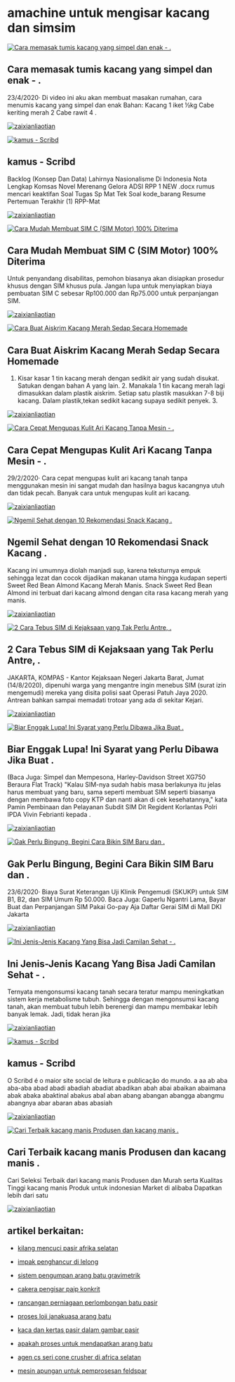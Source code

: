 # amachine untuk mengisar kacang dan simsim
<a href="https://mnn.zoosnet.net/LR/Chatpre.aspx?id=MNN94995150&p=https://topgrinding.com/" target="_blank">![Cara memasak tumis kacang yang simpel dan enak - .](https://github.com/technlg/images/blob/main/11.jpg)</a>
## Cara memasak tumis kacang yang simpel dan enak - .
23/4/2020· Di video ini aku akan membuat masakan rumahan, cara menumis kacang yang simpel dan enak Bahan: Kacang 1 iket ½kg Cabe keriting merah 2 Cabe rawit 4 .
<a href="https://mnn.zoosnet.net/LR/Chatpre.aspx?id=MNN94995150&p=https://topgrinding.com/" target="_blank"><img src="https://github.com/technlg/images/raw/main/chat11.jpg" alt="zaixianliaotian"/></a><a href="//whatsapp.shibangsoft.com/WhatsApp.php" ><img src="https://github.com/technlg/images/raw/main/chat11.png" alt=""></a>
<a href="https://mnn.zoosnet.net/LR/Chatpre.aspx?id=MNN94995150&p=https://topgrinding.com/" target="_blank">![kamus - Scribd](https://github.com/technlg/images/blob/main/47.jpg)</a>
## kamus - Scribd
Backlog (Konsep Dan Data) Lahirnya Nasionalisme Di Indonesia Nota Lengkap Komsas Novel Merenang Gelora ADSI RPP 1 NEW .docx rumus mencari keaktifan Soal Tugas Sp Mat Tek Soal kode_barang Resume Pertemuan Terakhir (1) RPP-Mat 
<a href="https://mnn.zoosnet.net/LR/Chatpre.aspx?id=MNN94995150&p=https://topgrinding.com/" target="_blank"><img src="https://github.com/technlg/images/raw/main/chat11.jpg" alt="zaixianliaotian"/></a><a href="//whatsapp.shibangsoft.com/WhatsApp.php" ><img src="https://github.com/technlg/images/raw/main/chat11.png" alt=""></a>
<a href="https://mnn.zoosnet.net/LR/Chatpre.aspx?id=MNN94995150&p=https://topgrinding.com/" target="_blank">![Cara Mudah Membuat SIM C (SIM Motor) 100% Diterima](https://github.com/technlg/images/blob/main/43.jpg)</a>
## Cara Mudah Membuat SIM C (SIM Motor) 100% Diterima
Untuk penyandang disabilitas, pemohon biasanya akan disiapkan prosedur khusus dengan SIM khusus pula. Jangan lupa untuk menyiapkan biaya pembuatan SIM C sebesar Rp100.000 dan Rp75.000 untuk perpanjangan SIM.
<a href="https://mnn.zoosnet.net/LR/Chatpre.aspx?id=MNN94995150&p=https://topgrinding.com/" target="_blank"><img src="https://github.com/technlg/images/raw/main/chat11.jpg" alt="zaixianliaotian"/></a><a href="//whatsapp.shibangsoft.com/WhatsApp.php" ><img src="https://github.com/technlg/images/raw/main/chat11.png" alt=""></a>
<a href="https://mnn.zoosnet.net/LR/Chatpre.aspx?id=MNN94995150&p=https://topgrinding.com/" target="_blank">![Cara Buat Aiskrim Kacang Merah Sedap Secara Homemade](https://github.com/technlg/images/blob/main/8.jpg)</a>
## Cara Buat Aiskrim Kacang Merah Sedap Secara Homemade
1. Kisar kasar 1 tin kacang merah dengan sedikit air yang sudah disukat. Satukan dengan bahan A yang lain. 2. Manakala 1 tin kacang merah lagi dimasukkan dalam plastik aiskrim. Setiap satu plastik masukkan 7-8 biji kacang. Dalam plastik,tekan sedikit kacang supaya sedikit penyek. 3.
<a href="https://mnn.zoosnet.net/LR/Chatpre.aspx?id=MNN94995150&p=https://topgrinding.com/" target="_blank"><img src="https://github.com/technlg/images/raw/main/chat11.jpg" alt="zaixianliaotian"/></a><a href="//whatsapp.shibangsoft.com/WhatsApp.php" ><img src="https://github.com/technlg/images/raw/main/chat11.png" alt=""></a>
<a href="https://mnn.zoosnet.net/LR/Chatpre.aspx?id=MNN94995150&p=https://topgrinding.com/" target="_blank">![Cara Cepat Mengupas Kulit Ari Kacang Tanpa Mesin - .](https://github.com/technlg/images/blob/main/35.jpg)</a>
## Cara Cepat Mengupas Kulit Ari Kacang Tanpa Mesin - .
29/2/2020· Cara cepat mengupas kulit ari kacang tanah tanpa menggunakan mesin ini sangat mudah dan hasilnya bagus kacangnya utuh dan tidak pecah. Banyak cara untuk mengupas kulit ari kacang.
<a href="https://mnn.zoosnet.net/LR/Chatpre.aspx?id=MNN94995150&p=https://topgrinding.com/" target="_blank"><img src="https://github.com/technlg/images/raw/main/chat11.jpg" alt="zaixianliaotian"/></a><a href="//whatsapp.shibangsoft.com/WhatsApp.php" ><img src="https://github.com/technlg/images/raw/main/chat11.png" alt=""></a>
<a href="https://mnn.zoosnet.net/LR/Chatpre.aspx?id=MNN94995150&p=https://topgrinding.com/" target="_blank">![Ngemil Sehat dengan 10 Rekomendasi Snack Kacang .](https://github.com/technlg/images/blob/main/6.jpg)</a>
## Ngemil Sehat dengan 10 Rekomendasi Snack Kacang .
Kacang ini umumnya diolah manjadi sup, karena teksturnya empuk sehingga lezat dan cocok dijadikan makanan utama hingga kudapan seperti Sweet Red Bean Almond Kacang Merah Manis. Snack Sweet Red Bean Almond ini terbuat dari kacang almond dengan cita rasa kacang merah yang manis.
<a href="https://mnn.zoosnet.net/LR/Chatpre.aspx?id=MNN94995150&p=https://topgrinding.com/" target="_blank"><img src="https://github.com/technlg/images/raw/main/chat11.jpg" alt="zaixianliaotian"/></a><a href="//whatsapp.shibangsoft.com/WhatsApp.php" ><img src="https://github.com/technlg/images/raw/main/chat11.png" alt=""></a>
<a href="https://mnn.zoosnet.net/LR/Chatpre.aspx?id=MNN94995150&p=https://topgrinding.com/" target="_blank">![2 Cara Tebus SIM di Kejaksaan yang Tak Perlu Antre, .](https://github.com/technlg/images/blob/main/61.jpg)</a>
## 2 Cara Tebus SIM di Kejaksaan yang Tak Perlu Antre, .
JAKARTA, KOMPAS - Kantor Kejaksaan Negeri Jakarta Barat, Jumat (14/8/2020), dipenuhi warga yang mengantre ingin menebus SIM (surat izin mengemudi) mereka yang disita polisi saat Operasi Patuh Jaya 2020. Antrean bahkan sampai memadati trotoar yang ada di sekitar Kejari.
<a href="https://mnn.zoosnet.net/LR/Chatpre.aspx?id=MNN94995150&p=https://topgrinding.com/" target="_blank"><img src="https://github.com/technlg/images/raw/main/chat11.jpg" alt="zaixianliaotian"/></a><a href="//whatsapp.shibangsoft.com/WhatsApp.php" ><img src="https://github.com/technlg/images/raw/main/chat11.png" alt=""></a>
<a href="https://mnn.zoosnet.net/LR/Chatpre.aspx?id=MNN94995150&p=https://topgrinding.com/" target="_blank">![Biar Enggak Lupa! Ini Syarat yang Perlu Dibawa Jika Buat .](https://github.com/technlg/images/blob/main/2.jpg)</a>
## Biar Enggak Lupa! Ini Syarat yang Perlu Dibawa Jika Buat .
(Baca Juga: Simpel dan Mempesona, Harley-Davidson Street XG750 Beraura Flat Track) "Kalau SIM-nya sudah habis masa berlakunya itu jelas harus membuat yang baru, sama seperti membuat SIM seperti biasanya dengan membawa foto copy KTP dan nanti akan di cek kesehatannya," kata Pamin Pembinaan dan Pelayanan Subdit SIM Dit Regident Korlantas Polri IPDA Vivin Febrianti kepada .
<a href="https://mnn.zoosnet.net/LR/Chatpre.aspx?id=MNN94995150&p=https://topgrinding.com/" target="_blank"><img src="https://github.com/technlg/images/raw/main/chat11.jpg" alt="zaixianliaotian"/></a><a href="//whatsapp.shibangsoft.com/WhatsApp.php" ><img src="https://github.com/technlg/images/raw/main/chat11.png" alt=""></a>
<a href="https://mnn.zoosnet.net/LR/Chatpre.aspx?id=MNN94995150&p=https://topgrinding.com/" target="_blank">![Gak Perlu Bingung, Begini Cara Bikin SIM Baru dan .](https://github.com/technlg/images/blob/main/32.jpg)</a>
## Gak Perlu Bingung, Begini Cara Bikin SIM Baru dan .
23/6/2020· Biaya Surat Keterangan Uji Klinik Pengemudi (SKUKP) untuk SIM B1, B2, dan SIM Umum Rp 50.000. Baca Juga: Gaperlu Ngantri Lama, Bayar Buat dan Perpanjangan SIM Pakai Go-pay Aja Daftar Gerai SIM di Mall DKI Jakarta
<a href="https://mnn.zoosnet.net/LR/Chatpre.aspx?id=MNN94995150&p=https://topgrinding.com/" target="_blank"><img src="https://github.com/technlg/images/raw/main/chat11.jpg" alt="zaixianliaotian"/></a><a href="//whatsapp.shibangsoft.com/WhatsApp.php" ><img src="https://github.com/technlg/images/raw/main/chat11.png" alt=""></a>
<a href="https://mnn.zoosnet.net/LR/Chatpre.aspx?id=MNN94995150&p=https://topgrinding.com/" target="_blank">![Ini Jenis-Jenis Kacang Yang Bisa Jadi Camilan Sehat - .](https://github.com/technlg/images/blob/main/63.jpg)</a>
## Ini Jenis-Jenis Kacang Yang Bisa Jadi Camilan Sehat - .
Ternyata mengonsumsi kacang tanah secara teratur mampu meningkatkan sistem kerja metabolisme tubuh. Sehingga dengan mengonsumsi kacang tanah, akan membuat tubuh lebih berenergi dan mampu membakar lebih banyak lemak. Jadi, tidak heran jika
<a href="https://mnn.zoosnet.net/LR/Chatpre.aspx?id=MNN94995150&p=https://topgrinding.com/" target="_blank"><img src="https://github.com/technlg/images/raw/main/chat11.jpg" alt="zaixianliaotian"/></a><a href="//whatsapp.shibangsoft.com/WhatsApp.php" ><img src="https://github.com/technlg/images/raw/main/chat11.png" alt=""></a>
<a href="https://mnn.zoosnet.net/LR/Chatpre.aspx?id=MNN94995150&p=https://topgrinding.com/" target="_blank">![kamus - Scribd](https://github.com/technlg/images/blob/main/22.jpg)</a>
## kamus - Scribd
O Scribd é o maior site social de leitura e publicação do mundo. a aa ab aba aba-aba abad abadi abadiah abadiat abadikan abah abai abaikan abaimana abak abaka abaktinal abakus abal aban abang abangan abangga abangmu abangnya abar abaran abas abasiah 
<a href="https://mnn.zoosnet.net/LR/Chatpre.aspx?id=MNN94995150&p=https://topgrinding.com/" target="_blank"><img src="https://github.com/technlg/images/raw/main/chat11.jpg" alt="zaixianliaotian"/></a><a href="//whatsapp.shibangsoft.com/WhatsApp.php" ><img src="https://github.com/technlg/images/raw/main/chat11.png" alt=""></a>
<a href="https://mnn.zoosnet.net/LR/Chatpre.aspx?id=MNN94995150&p=https://topgrinding.com/" target="_blank">![Cari Terbaik kacang manis Produsen dan kacang manis .](https://github.com/technlg/images/blob/main/51.jpg)</a>
## Cari Terbaik kacang manis Produsen dan kacang manis .
Cari Seleksi Terbaik dari kacang manis Produsen dan Murah serta Kualitas Tinggi kacang manis Produk untuk indonesian Market di alibaba Dapatkan lebih dari satu
<a href="https://mnn.zoosnet.net/LR/Chatpre.aspx?id=MNN94995150&p=https://topgrinding.com/" target="_blank"><img src="https://github.com/technlg/images/raw/main/chat11.jpg" alt="zaixianliaotian"/></a><a href="//whatsapp.shibangsoft.com/WhatsApp.php" ><img src="https://github.com/technlg/images/raw/main/chat11.png" alt=""></a>
## artikel berkaitan:
* [kilang mencuci pasir afrika selatan](kilang%20mencuci%20pasir%20afrika%20selatan.md)
* [impak penghancur di lelong](impak%20penghancur%20di%20lelong.md)
* [sistem pengumpan arang batu gravimetrik](sistem%20pengumpan%20arang%20batu%20gravimetrik.md)
* [cakera pengisar paip konkrit](cakera%20pengisar%20paip%20konkrit.md)
* [rancangan perniagaan perlombongan batu pasir](rancangan%20perniagaan%20perlombongan%20batu%20pasir.md)
* [proses loji janakuasa arang batu](proses%20loji%20janakuasa%20arang%20batu.md)
* [kaca dan kertas pasir dalam gambar pasir](kaca%20dan%20kertas%20pasir%20dalam%20gambar%20pasir.md)
* [apakah proses untuk mendapatkan arang batu](apakah%20proses%20untuk%20mendapatkan%20arang%20batu.md)
* [agen cs seri cone crusher di africa selatan](agen%20cs%20seri%20cone%20crusher%20di%20africa%20selatan.md)
* [mesin apungan untuk pemprosesan feldspar](mesin%20apungan%20untuk%20pemprosesan%20feldspar.md)
